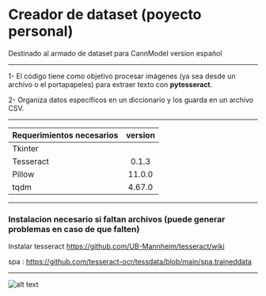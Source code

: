 # Creador de dataset (poyecto personal)
 Destinado al armado de dataset para CannModel version español
 
 ---
 
 1- El código tiene como objetivo procesar imágenes (ya sea desde un archivo o el portapapeles) para extraer texto con **pytesseract**.
 
 2- Organiza datos específicos en un diccionario y los guarda en un archivo CSV.

---

|Requerimientos necesarios | version  |
| ------------- |:-------------:| 
| Tkinter     |  | 
| Tesseract      | 0.1.3     |  
| Pillow | 11.0.0     |
| tqdm | 4.67.0 |

---

### Instalacion necesario si faltan archivos (puede generar problemas en caso de que falten)
Instalar tesseract https://github.com/UB-Mannheim/tesseract/wiki 

spa : https://github.com/tesseract-ocr/tessdata/blob/main/spa.traineddata

---

![alt text](https://i.imgur.com/Qb80yfZ.jpeg)
